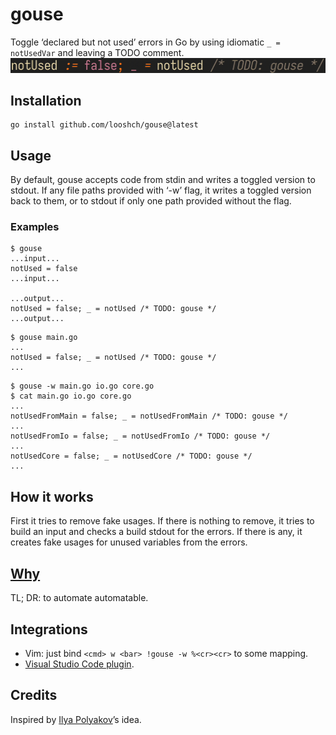 # gouse
Toggle ‘declared but not used’ errors in Go by using idiomatic `_ = notUsedVar`
and leaving a TODO comment. ![a demo gif](demo.gif)

## Installation
```
go install github.com/looshch/gouse@latest
```

## Usage
By default, gouse accepts code from stdin and writes a toggled version to
stdout. If any file paths provided with ‘-w’ flag, it writes a toggled version
back to them, or to stdout if only one path provided without the flag.

### Examples
```
$ gouse
...input...
notUsed = false
...input...

...output...
notUsed = false; _ = notUsed /* TODO: gouse */
...output...
```
```
$ gouse main.go
...
notUsed = false; _ = notUsed /* TODO: gouse */
...
```
```
$ gouse -w main.go io.go core.go
$ cat main.go io.go core.go
...
notUsedFromMain = false; _ = notUsedFromMain /* TODO: gouse */
...
notUsedFromIo = false; _ = notUsedFromIo /* TODO: gouse */
...
notUsedCore = false; _ = notUsedCore /* TODO: gouse */
...
```

## How it works
First it tries to remove fake usages. If there is nothing to remove, it tries
to build an input and checks a build stdout for the errors. If there is any,
it creates fake usages for unused variables from the errors.

## [Why](https://loosh.ch/blog/gouse)
TL; DR: to automate automatable.

## Integrations
* Vim: just bind `<cmd> w <bar> !gouse -w %<cr><cr>` to some mapping.
* [Visual Studio Code plugin](https://github.com/looshch/gouse-vsc).

## Credits
Inspired by [Ilya Polyakov](https://github.com/PolyakovIlya)’s idea.
